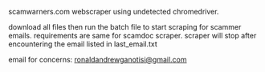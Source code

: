 scamwarners.com webscraper using undetected chromedriver.

download all files then run the batch file to start scraping for scammer emails. requirements are same for scamdoc scraper.
scraper will stop after encountering the email listed in last_email.txt

email for concerns: ronaldandrewganotisi@gmail.com
